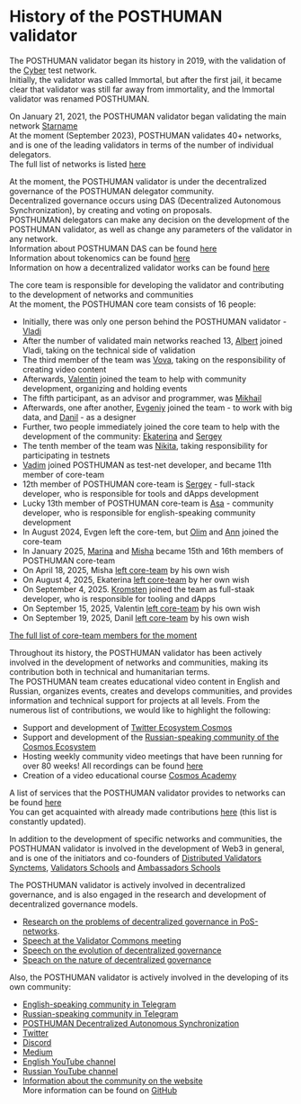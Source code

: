 # History of the POSTHUMAN validator

The POSTHUMAN validator began its history in 2019, with the validation of the [Cyber](https://cyb.ai/) test network. <br />
Initially, the validator was called Immortal, but after the first jail, it became clear that validator was still far away from immortality, and the Immortal validator was renamed POSTHUMAN. <br />

On January 21, 2021, the POSTHUMAN validator began validating the main network [Starname](https://www.mintscan.io/starname/transactions/1749AB38438428ED84346EFBF488DCB15C1729CAC6B8072EAB4486B36D1D6C9C) <br />
At the moment (September 2023), POSTHUMAN validates 40+ networks, and is one of the leading validators in terms of the number of individual delegators. <br />
The full list of networks is listed [here](https://github.com/Validator-POSTHUMAN/About-POSTHUMAN) <br />

At the moment, the POSTHUMAN validator is under the decentralized governance of the POSTHUMAN delegator community. <br />
Decentralized governance occurs using DAS (Decentralized Autonomous Synchronization), by creating and voting on proposals. <br />
POSTHUMAN delegators can make any decision on the development of the POSTHUMAN validator, as well as change any parameters of the validator in any network. <br />
Information about POSTHUMAN DAS can be found [here](https://medium.com/@antropocosmist/posthuman-das-is-created-578253c8e226) <br />
Information about tokenomics can be found [here](https://medium.com/@anthropocosmist/phmn-tokenomics-f3b7116331e6) <br />
Information on how a decentralized validator works can be found [here](https://medium.com/@antropocosmist/presentation-of-the-decentralized-validator-1d7062210c90) <br />

The core team is responsible for developing the validator and contributing to the development of networks and communities <br />
At the moment, the POSTHUMAN core team consists of 16 people: <br />
- Initially, there was only one person behind the POSTHUMAN validator - [Vladi](https://github.com/Antropocosmist) <br />
- After the number of validated main networks reached 13, [Albert](https://github.com/albertandrejev) joined Vladi, taking on the technical side of validation <br />
- The third member of the team was [Vova](https://twitter.com/vova_synthetic), taking on the responsibility of creating video content <br />
- Afterwards, [Valentin](https://github.com/Medniyy) joined the team to help with community development, organizing and holding events <br />
- The fifth participant, as an advisor and programmer, was [Mikhail](https://github.com/krogla) <br />
- Afterwards, one after another, [Evgeniy](https://github.com/evgen3000) joined the team - to work with big data, and [Danil](https://github.com/saloonn) - as a designer <br />
- Further, two people immediately joined the core team to help with the development of the community: [Ekaterina](https://twitter.com/LooMay1913) and [Sergey](https://twitter.com/s__orion) <br />
- The tenth member of the team was [Nikita](https://github.com/web3validator/web34ever-identity/blob/main/web34ever-self-identity.md), taking responsibility for participating in testnets <br />
- [Vadim](https://github.com/Vgk88) joined POSTHUMAN as test-net developer, and became 11th member of core-team <br />
- 12th member of POSTHUMAN core-team is [Sergey](https://github.com/stribulsergey) - full-stack developer, who is responsible for tools and dApps development <br />
- Lucky 13th member of POSTHUMAN core-team is [Asa](https://twitter.com/AsankaKasum) - community developer, who is responsible for english-speaking community development <br />
- In August 2024, Evgen left the core-tem, but [Olim](https://github.com/olimdzhon) and [Ann](https://github.com/mobius080) joined the core-team
- In January 2025, [Marina](https://github.com/gingertigra) and [Misha](https://github.com/mr-vseznaika) became 15th and 16th members of POSTHUMAN core-team
- On April 18, 2025, Misha [left core-team](https://daodao.zone/dao/juno1mptmak8ecmzwghtd4mep82jdkmdt0n6d8ggcd5hjmrfxasjc0epstkvwha/proposals/A18) by his own wish
- On August 4, 2025, Ekaterina [left core-team](https://daodao.zone/dao/juno1mptmak8ecmzwghtd4mep82jdkmdt0n6d8ggcd5hjmrfxasjc0epstkvwha/proposals/A20) by her own wish
- On September 4, 2025. [Kromsten](https://github.com/kromsten) joined the team as full-staak developer, who is responsible for tooling and dApps
- On September 15, 2025, Valentin [left core-team](https://daodao.zone/dao/juno1mptmak8ecmzwghtd4mep82jdkmdt0n6d8ggcd5hjmrfxasjc0epstkvwha/proposals/A23) by his own wish
- On September 19, 2025, Danil [left core-team](https://daodao.zone/dao/juno1mptmak8ecmzwghtd4mep82jdkmdt0n6d8ggcd5hjmrfxasjc0epstkvwha/proposals/A24) by his own wish

[The full list of core-team members for the moment](https://github.com/Validator-POSTHUMAN/core-team)

Throughout its history, the POSTHUMAN validator has been actively involved in the development of networks and communities, making its contribution both in technical and humanitarian terms. <br />
The POSTHUMAN team creates educational video content in English and Russian, organizes events, creates and develops communities, and provides information and technical support for projects at all levels. From the numerous list of contributions, we would like to highlight the following: <br />
- Support and development of [Twitter Ecosystem Cosmos](https://twitter.com/CosmosEcosystem) <br />
- Support and development of the [Russian-speaking community of the Cosmos Ecosystem](https://t.me/CosmosEcosystem_ru) <br />
- Hosting weekly community video meetings that have been running for over 80 weeks! All recordings can be found [here](https://youtube.com/playlist?list=PLgQFzABJoJYx-lwnvZwKjDqsDxiccjP-G&si=mYej3AHwTx6460dt) <br />
- Creation of a video educational course [Cosmos Academy](https://youtube.com/playlist?list=PLgQFzABJoJYwqcsFHZx0icgcYOZRgao3d&si=Y3fHWvpW8rokK5cq) <br />

A list of services that the POSTHUMAN validator provides to networks can be found [here](https://posthuman.digital/contributions) <br />
You can get acquainted with already made contributions [here](https://github.com/Validator-POSTHUMAN/contributions) (this list is constantly updated). <br />

In addition to the development of specific networks and communities, the POSTHUMAN validator is involved in the development of Web3 in general, and is one of the initiators and co-founders of [Distributed Validators Synctems](https://github.com/Distributed-Validators-Synctems/Self-Identity), [Validators Schools](https://github.com/Distributed-Validators-Synctems/Validator-School) and [Ambassadors Schools](https://ambassadors.school/) <br />

The POSTHUMAN validator is actively involved in decentralized governance, and is also engaged in the research and development of decentralized governance models. <br />
- [Research on the problems of decentralized governance in PoS-networks](https://github.com/Antropocosmist/research). <br />
- [Speech at the Validator Commons meeting](https://youtu.be/YFO_sVo7F64?si=KtRVtxFK7fMxQ3EC) <br />
- [Speech on the evolution of decentralized governance](https://youtu.be/delHKrRYZJA?si=vbCD0rpaHBHUI5G-) <br />
- [Speach on the nature of decentralized governance](https://youtu.be/6tJqa9B213s?si=uTAvZLlSScqI207X)

Also, the POSTHUMAN validator is actively involved in the developing of its own community: <br />
- [English-speaking community in Telegram](https://t.me/posthumanchat)
- [Russian-speaking community in Telegram](https://t.me/Crypto_Base_Chat)
- [POSTHUMAN Decentralized Autonomous Synchronization](https://daodao.zone/dao/juno1h5ex5dn62arjwvwkh88r475dap8qppmmec4sgxzmtdn5tnmke3lqwpplgg/home)
- [Twitter](https://twitter.com/POSTHUMAN_DVS)
- [Discord](https://discord.gg/zZJXWnzKnP)
- [Medium](https://medium.com/@anthropocosmist)
- [English YouTube channel](https://www.youtube.com/@POSTHUMANDVS)
- [Russian YouTube channel](https://www.youtube.com/@CRYPTOBASED)
- [Information about the community on the website](https://posthuman.digital/community) <br />
More information can be found on [GitHub](https://github.com/Validator-POSTHUMAN)
